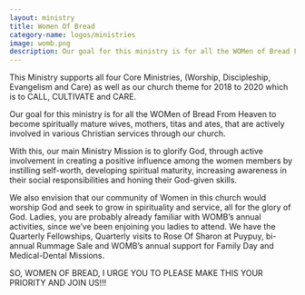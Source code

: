 ```yaml
---
layout: ministry
title: Women Of Bread
category-name: logos/ministries
image: womb.png
description: Our goal for this ministry is for all the WOMen of Bread From Heaven to become spiritually mature wives, mothers, titas and ates, that are actively involved in various Christian services through our church.
---
```

 
This Ministry supports all four Core Ministries, (Worship, Discipleship, Evangelism and Care) as well as our church theme for 2018 to 2020 which is to CALL, CULTIVATE and CARE.

Our goal for this ministry is for all the WOMen of Bread From Heaven to
become spiritually mature wives, mothers, titas and ates, that are actively
involved in various Christian services through our church.

With this, our main Ministry Mission is to glorify God, through active
involvement in creating a positive influence among the women members by
instilling self-worth, developing spiritual maturity, increasing awareness in
their social responsibilities and honing their God-given skills.

We also envision that our community of Women in this church would worship
God and seek to grow in spirituality and service, all for the glory of God.
Ladies, you are probably already familiar with WOMB’s annual activities, since
we’ve been enjoining you ladies to attend. We have the Quarterly Fellowships,
Quarterly visits to Rose Of Sharon at Puypuy, bi-annual Rummage Sale and
WOMB’s annual support for Family Day and Medical-Dental Missions.

SO, WOMEN OF BREAD, I URGE YOU TO PLEASE MAKE THIS YOUR
PRIORITY AND JOIN US!!!
